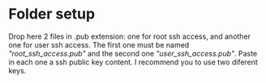 # Folder setup
Drop here 2 files in .pub extension: one for root ssh access, and another one for user ssh access.
The first one must be named *"root_ssh_access.pub"* and the second one *"user_ssh_access.pub"*.
Paste in each one a ssh public key content. I recommend you to use two diferent keys.
